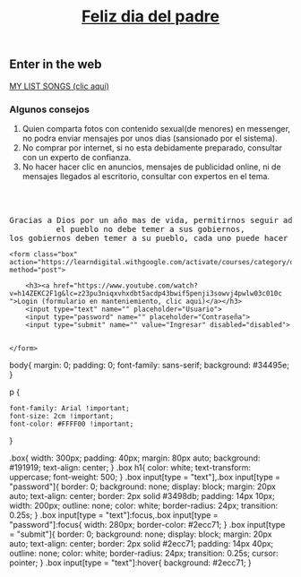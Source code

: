 <!DOCTYPE html>
<html>
<head>
<meta charset="utf-8">
<title>Feliz dia del padre</title>

</head>
<body>
<header>

<h1><center><a href="#">Feliz dia del padre</a></center></h1>
 
</header> 
 
  
<h2>Enter in the web</h2>

<a href="https://www.youtube.com/watch?v=0zVMhV_Ztyw">MY LIST SONGS (clic aqui)</a>

<nav>

<h3>Algunos consejos</h3>

<ol>
<li>Quien comparta fotos con contenido sexual(de menores) en messenger, no podra enviar mensajes por unos dias (sansionado por el sistema).</li>
<li>No comprar por internet, si no esta debidamente preparado, consultar con un experto de confianza.</li>
<li>No hacer hacer clic en anuncios, mensajes de publicidad online, ni de mensajes llegados al escritorio, consultar con expertos en el tema.</li> 
</ol>

</nav>


<br/>
<br/>

<p><center><pre>Gracias a Dios por un año mas de vida, permitirnos seguir adelante y vencer estos males, pero el camino sigue, 
el pueblo no debe temer a sus gobiernos,
los gobiernos deben temer a su pueblo, cada uno puede hacer la diferencia. (Gracias)</pre></center></p>


   
	<form class="box" action="https://learndigital.withgoogle.com/activate/courses/category/data_tech" method="post">
	    
		<h3><a href="https://www.youtube.com/watch?v=h14ZEKC2F1g&lc=z23pu3niqxvhxdbt5acdp43bwif5penji3sowvj4pwlw03c010c ">Login (formulario en manteniemiento, clic aqui)</a></h3>
		<input type="text" name="" placeholder="Usuario">
		<input type="password" name="" placeholder="Contraseña">
	    <input type="submit" name="" value="Ingresar" disabled="disabled"> 
		
	
	</form>
	
	
	
	

</body>
</html>


body{
	margin: 0;
	padding: 0;
	font-family: sans-serif;
	background: #34495e;
}

p {
	
	font-family: Arial !important;
	font-size: 2cm !important;
	font-color: #FFFF00 !important;
}	
	
	
.box{
	width: 300px;
    padding: 40px;
    margin: 80px auto;
    background: #191919;
    text-align: center;
}
.box h1{
	color: white;
	text-transform: uppercase;
	font-weight: 500;
}
.box input[type = "text"],.box input[type = "password"]{
    border: 0;
    background: none;
    display: block;
    margin: 20px auto;
    text-align: center;
    border: 2px solid #3498db;
    padding: 14px 10px;
    width: 200px;
    outline: none;
    color: white;
    border-radius: 24px;
    transition: 0.25s;
}
.box input[type = "text"]:focus,.box input[type = "password"]:focus{
	width: 280px;
	border-color: #2ecc71;
}
.box input[type = "submit"]{
	border: 0;
	background: none;
	display: block;
	margin: 20px auto;
	text-align: center;
	border: 2px solid #2ecc71;
	padding: 14px 40px;
	outline: none;
	color: white;
	border-radius: 24px;
    transition: 0.25s;
    cursor: pointer;
}
.box input[type = "text"]:hover{
	background: #2ecc71;
}


